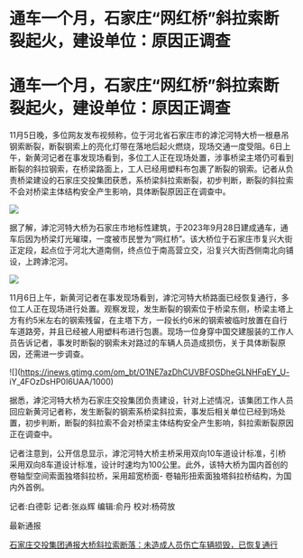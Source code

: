 # 通车一个月，石家庄“网红桥”斜拉索断裂起火，建设单位：原因正调查

# 通车一个月，石家庄“网红桥”斜拉索断裂起火，建设单位：原因正调查

11月5日晚，多位网友发布视频称，位于河北省石家庄市的滹沱河特大桥一根悬吊钢索断裂，断裂钢索上的亮化灯带在落地后起火燃烧，现场交通一度受阻。6日上午，新黄河记者在事发现场看到，多位工人正在现场处置，涉事桥梁主塔仍可看到断裂的斜拉钢索，在桥梁路面上，工人已经用塑料布包裹了断裂的钢索。记者从负责桥梁建设的石家庄交投集团获悉，系桥梁斜拉索断裂，初步判断，断裂的斜拉索不会对桥梁主体结构安全产生影响，具体断裂原因正在调查中。

![](https://inews.gtimg.com/om_bt/OxzmB58-thv2Scj7zo54A_S3ZQPbeu_qqYf5OzC3BbO6UAA/1000)

据了解，滹沱河特大桥为石家庄市地标性建筑，于2023年9月28日建成通车，通车后因为桥梁灯光璀璨，一度被市民誉为“网红桥”。该大桥位于石家庄市复兴大街正定段，起点位于河北大道南侧，终点位于南高营立交，沿复兴大街西侧南北向铺设，上跨滹沱河。

![](https://inews.gtimg.com/om_bt/OCZCF0PARbdoEZud5EtbIxXnT19R0aDPT5ZYv19gfVjuMAA/1000)

11月6日上午，新黄河记者在事发现场看到，滹沱河特大桥路面已经恢复通行，多位工人正在现场进行处置。观察发现，发生断裂的钢索位于桥梁东侧，桥梁主塔上方有约5米左右的钢索残留，在主塔下方，一段长约6米的钢索被临时放置在自行车道路旁，并且已经被人用塑料布进行包裹。现场一位身穿中国交建服装的工作人员告诉记者，事发时断裂的钢索未对路过的车辆人员造成损伤，关于具体断裂原因，还需进一步调查。

![](https://inews.gtimg.com/om_bt/O1NE7azDhCUVBFOSDheGLNHFqEY_U-
iY_4FOzDsHP0I6UAA/1000)

据悉，滹沱河特大桥为石家庄交投集团负责建设，针对上述情况，该集团工作人员回应新黄河记者称，发生断裂的钢索系桥梁斜拉索，事发后相关单位已经到场处置，初步判断，断裂的斜拉索不会对桥梁主体结构安全产生影响，斜拉索断裂原因正在调查中。

记者注意到，公开信息显示，滹沱河特大桥主桥采用双向10车道设计标准，引桥采用双向8车道设计标准，设计时速均为100公里。此外，该特大桥为国内首创的卷轴型空间索面独塔斜拉桥，采用超宽桥面-
卷轴形扭索面独塔斜拉桥结构，为国内外首例。

记者:白德彰 记者:张焱辉 编辑:俞丹 校对:杨荷放

最新通报

[石家庄交投集团通报大桥斜拉索断落：未造成人员伤亡车辆损毁，已恢复通行
](https://new.qq.com/rain/a/20231106A051DG00)

